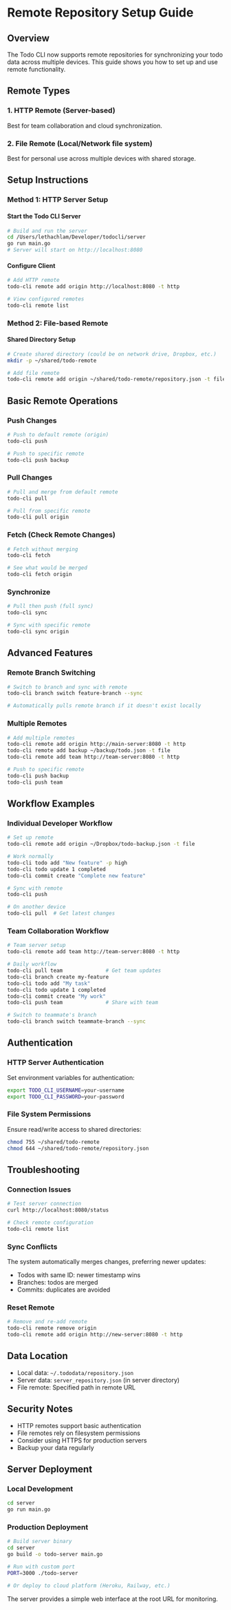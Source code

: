# Remote Repository Setup Guide

## Overview
The Todo CLI now supports remote repositories for synchronizing your todo data across multiple devices. This guide shows you how to set up and use remote functionality.

## Remote Types

### 1. HTTP Remote (Server-based)
Best for team collaboration and cloud synchronization.

### 2. File Remote (Local/Network file system)
Best for personal use across multiple devices with shared storage.

## Setup Instructions

### Method 1: HTTP Server Setup

#### Start the Todo CLI Server
```bash
# Build and run the server
cd /Users/lethachlam/Developer/todocli/server
go run main.go
# Server will start on http://localhost:8080
```

#### Configure Client
```bash
# Add HTTP remote
todo-cli remote add origin http://localhost:8080 -t http

# View configured remotes
todo-cli remote list
```

### Method 2: File-based Remote

#### Shared Directory Setup
```bash
# Create shared directory (could be on network drive, Dropbox, etc.)
mkdir -p ~/shared/todo-remote

# Add file remote
todo-cli remote add origin ~/shared/todo-remote/repository.json -t file
```

## Basic Remote Operations

### Push Changes
```bash
# Push to default remote (origin)
todo-cli push

# Push to specific remote
todo-cli push backup
```

### Pull Changes
```bash
# Pull and merge from default remote
todo-cli pull

# Pull from specific remote
todo-cli pull origin
```

### Fetch (Check Remote Changes)
```bash
# Fetch without merging
todo-cli fetch

# See what would be merged
todo-cli fetch origin
```

### Synchronize
```bash
# Pull then push (full sync)
todo-cli sync

# Sync with specific remote
todo-cli sync origin
```

## Advanced Features

### Remote Branch Switching
```bash
# Switch to branch and sync with remote
todo-cli branch switch feature-branch --sync

# Automatically pulls remote branch if it doesn't exist locally
```

### Multiple Remotes
```bash
# Add multiple remotes
todo-cli remote add origin http://main-server:8080 -t http
todo-cli remote add backup ~/backup/todo.json -t file
todo-cli remote add team http://team-server:8080 -t http

# Push to specific remote
todo-cli push backup
todo-cli push team
```

## Workflow Examples

### Individual Developer Workflow
```bash
# Set up remote
todo-cli remote add origin ~/Dropbox/todo-backup.json -t file

# Work normally
todo-cli todo add "New feature" -p high
todo-cli todo update 1 completed
todo-cli commit create "Complete new feature"

# Sync with remote
todo-cli push

# On another device
todo-cli pull  # Get latest changes
```

### Team Collaboration Workflow
```bash
# Team server setup
todo-cli remote add team http://team-server:8080 -t http

# Daily workflow
todo-cli pull team              # Get team updates
todo-cli branch create my-feature
todo-cli todo add "My task"
todo-cli todo update 1 completed
todo-cli commit create "My work"
todo-cli push team              # Share with team

# Switch to teammate's branch
todo-cli branch switch teammate-branch --sync
```

## Authentication

### HTTP Server Authentication
Set environment variables for authentication:
```bash
export TODO_CLI_USERNAME=your-username
export TODO_CLI_PASSWORD=your-password
```

### File System Permissions
Ensure read/write access to shared directories:
```bash
chmod 755 ~/shared/todo-remote
chmod 644 ~/shared/todo-remote/repository.json
```

## Troubleshooting

### Connection Issues
```bash
# Test server connection
curl http://localhost:8080/status

# Check remote configuration
todo-cli remote list
```

### Sync Conflicts
The system automatically merges changes, preferring newer updates:
- Todos with same ID: newer timestamp wins
- Branches: todos are merged
- Commits: duplicates are avoided

### Reset Remote
```bash
# Remove and re-add remote
todo-cli remote remove origin
todo-cli remote add origin http://new-server:8080 -t http
```

## Data Location
- Local data: `~/.tododata/repository.json`
- Server data: `server_repository.json` (in server directory)
- File remote: Specified path in remote URL

## Security Notes
- HTTP remotes support basic authentication
- File remotes rely on filesystem permissions
- Consider using HTTPS for production servers
- Backup your data regularly

## Server Deployment

### Local Development
```bash
cd server
go run main.go
```

### Production Deployment
```bash
# Build server binary
cd server
go build -o todo-server main.go

# Run with custom port
PORT=3000 ./todo-server

# Or deploy to cloud platform (Heroku, Railway, etc.)
```

The server provides a simple web interface at the root URL for monitoring.
